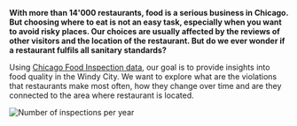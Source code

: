 

**With more than 14'000 restaurants, food is a serious business in Chicago. But choosing where to eat is not an easy task, especially when you want to avoid risky places. Our choices are usually affected by the reviews of other visitors and the location of the restaurant. But do we ever wonder if a restaurant fulfils all sanitary standards?**

Using [Chicago Food Inspection data](https://www.kaggle.com/chicago/chicago-food-inspections), our goal is to provide insights into food quality in the Windy City. We want to explore what are the violations that restaurants make most often, how they change over time and are they connected to the area where restaurant is located.

![Number of inspections per year]({{site.url}}/_includes/number_of_inspections_by_result_per_year.png)
